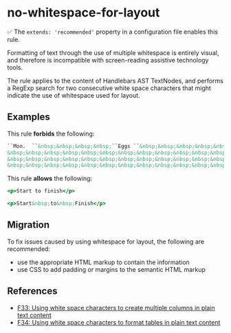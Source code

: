 # no-whitespace-for-layout

✅ The `extends: 'recommended'` property in a configuration file enables this rule.

Formatting of text through the use of multiple whitespace is entirely visual, and therefore is incompatible with screen-reading assistive technology tools.

The rule applies to the content of Handlebars AST TextNodes, and performs a RegExp search for two consecutive white space characters that might indicate the use of whitespace used for layout.

## Examples

This rule **forbids** the following:

```hbs
``Mon.  ``&nbsp;&nbsp;&nbsp;&nbsp;``Eggs ``&nbsp;&nbsp;&nbsp;&nbsp;&nbsp;&nbsp;&nbsp;&nbsp;&nbsp;&nbsp;&nbsp;&nbsp;&nbsp;``Tomato soup``&nbsp;&nbsp;&nbsp;&nbsp;&nbsp;``House salad``<br>
&nbsp;&nbsp;&nbsp;&nbsp;&nbsp;&nbsp;&nbsp;&nbsp;&nbsp;&nbsp;&nbsp;&nbsp;&nbsp;&nbsp;&nbsp;``Bacon``&nbsp;&nbsp;&nbsp;&nbsp;&nbsp;&nbsp;&nbsp;&nbsp;&nbsp;&nbsp;&nbsp;&nbsp;&nbsp;``Hamburger``&nbsp;&nbsp;&nbsp;&nbsp;&nbsp;&nbsp;&nbsp;&nbsp;``Fried chicken``<br>
&nbsp;&nbsp;&nbsp;&nbsp;&nbsp;&nbsp;&nbsp;&nbsp;&nbsp;&nbsp;&nbsp;&nbsp;&nbsp;&nbsp;&nbsp;``Toast``&nbsp;&nbsp;&nbsp;&nbsp;&nbsp;&nbsp;&nbsp;&nbsp;&nbsp;&nbsp;&nbsp;&nbsp;&nbsp;``Onion rings``&nbsp;&nbsp;&nbsp;&nbsp;``Green beans``<br>
&nbsp;&nbsp;&nbsp;&nbsp;&nbsp;&nbsp;&nbsp;&nbsp;&nbsp;&nbsp;&nbsp;&nbsp;&nbsp;&nbsp;&nbsp;``Cookie``&nbsp;&nbsp;&nbsp;&nbsp;&nbsp;&nbsp;&nbsp;&nbsp;&nbsp;&nbsp;&nbsp;``Mashed potatoes``
```

This rule **allows** the following:

```hbs
<p>Start to finish</p>
```

```hbs
<p>Start&nbsp;to&nbsp;Finish</p>
```

## Migration

To fix issues caused by using whitespace for layout, the following are recommended:

* use the appropriate HTML markup to contain the information
* use CSS to add padding or margins to the semantic HTML markup

## References

* [F33: Using white space characters to create multiple columns in plain text content](https://www.w3.org/TR/WCAG20-TECHS/failures.html#F33)
* [F34: Using white space characters to format tables in plain text content](https://www.w3.org/TR/WCAG20-TECHS/failures.html#F34)
